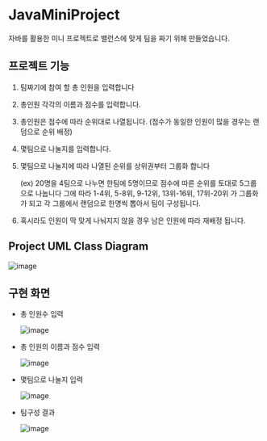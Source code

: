 # JavaMiniProject
자바를 활용한 미니 프로젝트로 밸런스에 맞게 팀을 짜기 위해 만들었습니다.


## 프로젝트 기능
1. 팀짜기에 참여 할 총 인원을 입력합니다
2. 총인원 각각의 이름과 점수를 입력합니다.
3. 총인원은 점수에 따라 순위대로 나열됩니다. (점수가 동일한 인원이 많을 경우는 랜덤으로 순위 배정)
4. 몇팀으로 나눌지를 입력합니다.
5. 몇팀으로 나눌지에 따라 나열된 순위를 상위권부터 그룹화 합니다
   
   (ex) 20명을 4팀으로 나누면 한팀에 5명이므로 점수에 따른 순위를 토대로 5그룹으로 나눕니다
   그에 따라 1-4위, 5-8위, 9-12위, 13위-16위, 17위-20위 가 그룹화가 되고 각 그룹에서 랜덤으로 한명씩 뽑아서 팀이 구성됩니다.
6. 혹시라도 인원이 딱 맞게 나눠지지 않을 경우 남은 인원에 따라 재배정 됩니다.


## Project UML Class Diagram
![image](https://github.com/user-attachments/assets/f6c0b6d5-4aa4-4ada-b5a5-984d92857934)


## 구현 화면
* 총 인원수 입력
  
  ![image](https://github.com/user-attachments/assets/1cb90e31-1c62-4a42-8744-43c1c8a998e9)

* 총 인원의 이름과 점수 입력

  ![image](https://github.com/user-attachments/assets/edfb1c4d-e187-4591-bffb-d7bcf753d9af)


* 몇팀으로 나눌지 입력

  ![image](https://github.com/user-attachments/assets/6760c5cd-003f-472a-9130-730785328ee3)

* 팀구성 결과
 
  ![image](https://github.com/user-attachments/assets/d6a7199f-0d11-4906-af76-372fa9662672)

  
